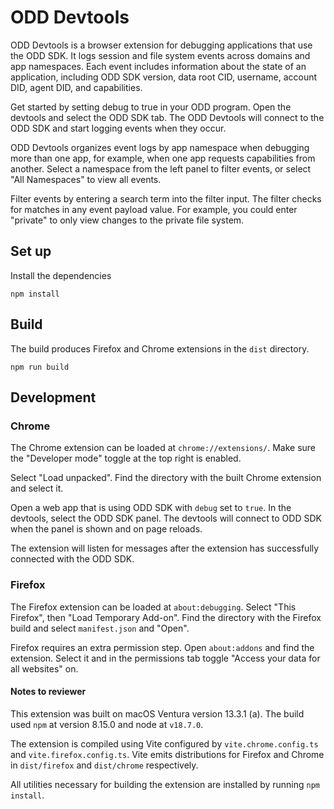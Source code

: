 # ODD Devtools

ODD Devtools is a browser extension for debugging applications that use the ODD SDK. It logs session and file system events across domains and app namespaces. Each event includes information about the state of an application, including ODD SDK version, data root CID, username, account DID, agent DID, and capabilities.

Get started by setting debug to true in your ODD program. Open the devtools and select the ODD SDK tab. The ODD Devtools will connect to the ODD SDK and start logging events when they occur.

ODD Devtools organizes event logs by app namespace when debugging more than one app, for example, when one app requests capabilities from another. Select a namespace from the left panel to filter events, or select "All Namespaces" to view all events.

Filter events by entering a search term into the filter input. The filter checks for matches in any event payload value. For example, you could enter "private" to only view changes to the private file system.

## Set up

Install the dependencies

```
npm install
```

## Build

The build produces Firefox and Chrome extensions in the `dist` directory.

```
npm run build
```

## Development

### Chrome

The Chrome extension can be loaded at `chrome://extensions/`. Make sure the "Developer mode" toggle at the top right is enabled.

Select "Load unpacked". Find the directory with the built Chrome extension and select it.

Open a web app that is using ODD SDK with `debug` set to `true`. In the devtools, select the ODD SDK panel. The devtools will connect to ODD SDK when the panel is shown and on page reloads.

The extension will listen for messages after the extension has successfully connected with the ODD SDK.

### Firefox

The Firefox extension can be loaded at `about:debugging`. Select "This Firefox", then "Load Temporary Add-on". Find the directory with the Firefox build and select `manifest.json` and "Open".

Firefox requires an extra permission step. Open `about:addons` and find the extension. Select it and in the permissions tab toggle "Access your data for all websites" on.


#### Notes to reviewer

This extension was built on macOS Ventura version 13.3.1 (a). The build used `npm` at version 8.15.0 and node at `v18.7.0`.

The extension is compiled using Vite configured by `vite.chrome.config.ts` and `vite.firefox.config.ts`. Vite emits distributions for Firefox and Chrome in `dist/firefox` and `dist/chrome` respectively.

All utilities necessary for building the extension are installed by running `npm install`.